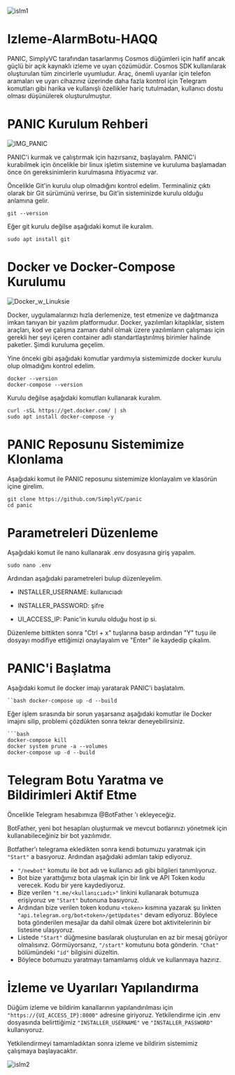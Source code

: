 ![islm1](https://user-images.githubusercontent.com/98022535/195943346-ea816c4b-bb4f-4df0-87b5-b21a0340ab75.jpg)

# Izleme-AlarmBotu-HAQQ

PANIC, SimplyVC tarafından tasarlanmış Cosmos düğümleri için hafif ancak güçlü bir açık kaynaklı izleme ve uyarı çözümüdür. Cosmos SDK kullanılarak oluşturulan tüm zincirlerle uyumludur. Araç, önemli uyarılar için telefon aramaları ve uyarı cihazınız üzerinde daha fazla kontrol için Telegram komutları gibi harika ve kullanışlı özellikler hariç tutulmadan, kullanıcı dostu olması düşünülerek oluşturulmuştur.

# PANIC Kurulum Rehberi

![IMG_PANIC](https://user-images.githubusercontent.com/98022535/195940736-5b05008c-6388-4e9d-8cd5-7ecbf617c9d6.png)

PANIC'i kurmak ve çalıştırmak için hazırsanız, başlayalım. PANIC'i kurabilmek için öncelikle bir linux işletim sistemine ve kuruluma başlamadan önce ön gereksinimlerin kurulmasına ihtiyacımız var.

Öncelikle Git'in kurulu olup olmadığını kontrol edelim. Terminaliniz çıktı olarak bir Git sürümünü verirse, bu Git'in sisteminizde kurulu olduğu anlamına gelir.
```
git --version
```
Eğer git kurulu değilse aşağıdaki komut ile kuralım.
```
sudo apt install git
```

# Docker ve Docker-Compose Kurulumu

![Docker_w_Linuksie](https://user-images.githubusercontent.com/98022535/195943792-b09238a0-997a-4ad6-8da5-300659261dcc.png)

Docker, uygulamalarınızı hızla derlemenize, test etmenize ve dağıtmanıza imkan tanıyan bir yazılım platformudur. Docker, yazılımları kitaplıklar, sistem araçları, kod ve çalışma zamanı dahil olmak üzere yazılımların çalışması için gerekli her şeyi içeren container adlı standartlaştırılmış birimler halinde paketler. Şimdi kuruluma geçelim.

Yine önceki gibi aşağıdaki komutlar yardımıyla sistemimizde docker kurulu olup olmadığını kontrol edelim.

```
docker --version
docker-compose --version
```

Kurulu değilse aşağıdaki komutları kullanarak kuralım.

```
curl -sSL https://get.docker.com/ | sh
sudo apt install docker-compose -y
```
# PANIC Reposunu Sistemimize Klonlama

Aşağıdaki komut ile PANIC reposunu sistemimize klonlayalım ve klasörün içine girelim.

```
git clone https://github.com/SimplyVC/panic
cd panic
```
# Parametreleri Düzenleme

Aşağıdaki komut ile nano kullanarak .env dosyasına giriş yapalım.

```
sudo nano .env 
```
Ardından aşağıdaki parametreleri bulup düzenleyelim.

* INSTALLER_USERNAME: kullanıcıadı

* INSTALLER_PASSWORD: şifre

* UI_ACCESS_IP: Panic'in kurulu olduğu host ip si.

Düzenleme bittikten sonra "Ctrl + x" tuşlarına basıp ardından "Y" tuşu ile dosyayı modifiye ettiğimizi onaylayalım ve "Enter" ile kaydedip çıkalım.

# PANIC'i Başlatma

Aşağıdaki komut ile docker imajı yaratarak PANIC'i başlatalım.

```
``bash docker-compose up -d --build
```
Eğer işlem sırasında bir sorun yaşarsanız aşağıdaki komutlar ile Docker imajını silip, problemi çözdükten sonra tekrar deneyebilirsiniz.

```
```bash
docker-compose kill
docker system prune -a --volumes
docker-compose up -d --build
```

# Telegram Botu Yaratma ve Bildirimleri Aktif Etme

Öncelikle Telegram hesabımıza @BotFather 'ı ekleyeceğiz.

BotFather, yeni bot hesapları oluşturmak ve mevcut botlarınızı yönetmek için kullanabileceğiniz bir bot yazılımıdır.

Botfather'ı telegrama ekledikten sonra kendi botumuzu yaratmak için ```"Start"``` a basıyoruz. Ardından aşağıdaki adımları takip ediyoruz.

- ```"/newbot"``` komutu ile bot adı ve kullanıcı adı gibi bilgileri tanımlıyoruz.
- Bot bize yarattığımız bota ulaşmak için bir link ve API Token kodu verecek. Kodu bir yere kaydediyoruz.
- Bize verilen ```"t.me/<kullanıcıadı>"``` linkini kullanarak botumuza erişiyoruz ve ```"Start"``` butonuna basıyoruz.
- Ardından bize verilen token kodunu ```<token>``` kısmına yazarak şu linkten ```"api.telegram.org/bot<token>/getUpdates"``` devam ediyoruz. Böylece bota gönderilen mesajlar da dahil olmak üzere bot aktivitelerinin bir listesine ulaşıyoruz.
- Listede ```"Start"``` düğmesine basılarak oluşturulan en az bir mesaj görüyor olmalısınız. Görmüyorsanız, ```"/start"``` komutunu bota gönderin. ```"Chat"``` bölümündeki ```"id"``` bilgisini düzeltin.
- Böylece botumuzu yaratmayı tamamlamış olduk ve kullanmaya hazırız.

# İzleme ve Uyarıları Yapılandırma

Düğüm izleme ve bildirim kanallarının yapılandırılması için ```"https://{UI_ACCESS_IP}:8000"``` adresine giriyoruz. Yetkilendirme için .env dosyasında belirttiğimiz ```"INSTALLER_USERNAME"``` ve ```"INSTALLER_PASSWORD"``` kullanıyoruz.

Yetkilendirmeyi tamamladıktan sonra izleme ve bildirim sistemimiz çalışmaya başlayacaktır.

![islm2](https://user-images.githubusercontent.com/98022535/195943365-1dcedf17-463b-455f-b6aa-48efa90e20c1.jpg)

